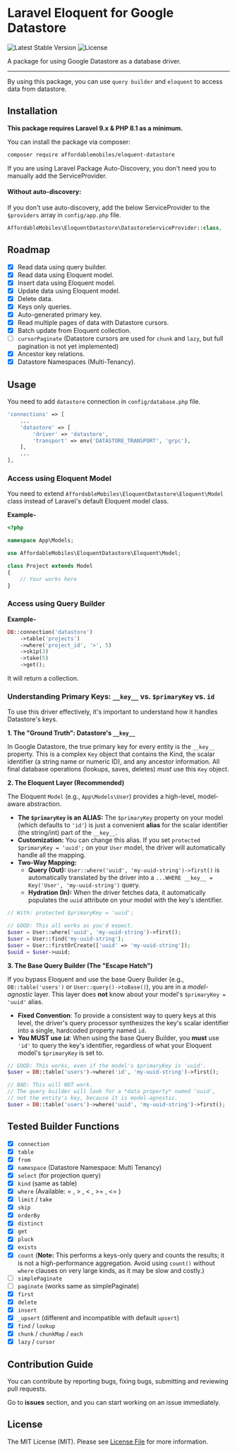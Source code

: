 # Laravel Eloquent for Google Datastore

![Latest Stable Version](https://poser.pugx.org/affordablemobiles/eloquent-datastore/v)
![License](https://poser.pugx.org/affordablemobiles/eloquent-datastore/license)

A package for using Google Datastore as a database driver.

---
By using this package, you can use `query builder` and `eloquent` to access data from datastore.

## Installation

**This package requires Laravel 9.x & PHP 8.1 as a minimum.**

You can install the package via composer:

```bash
composer require affordablemobiles/eloquent-datastore
```

If you are using Laravel Package Auto-Discovery, you don't need you to manually add the ServiceProvider.

#### Without auto-discovery:

If you don't use auto-discovery, add the below ServiceProvider to the `$providers` array in `config/app.php` file.

```php
AffordableMobiles\EloquentDatastore\DatastoreServiceProvider::class,
```

## Roadmap
- [x] Read data using query builder.
- [x] Read data using Eloquent model.
- [x] Insert data using Eloquent model.
- [x] Update data using Eloquent model.
- [x] Delete data.
- [x] Keys only queries.
- [x] Auto-generated primary key.
- [x] Read multiple pages of data with Datastore cursors.
- [x] Batch update from Eloquent collection.
- [ ] `cursorPaginate` (Datastore cursors are used for `chunk` and `lazy`, but full pagination is not yet implemented)
- [x] Ancestor key relations.
- [x] Datastore Namespaces (Multi-Tenancy).

## Usage

You need to add `datastore` connection in `config/database.php` file.

```php
'connections' => [
    ...
    'datastore' => [
        'driver' => 'datastore',
        'transport' => env('DATASTORE_TRANSPORT', 'grpc'),
    ],
    ...
],
```

### Access using Eloquent Model

You need to extend `AffordableMobiles\EloquentDatastore\Eloquent\Model` class instead of Laravel's default Eloquent model class.

**Example-**
```php
<?php

namespace App\Models;

use AffordableMobiles\EloquentDatastore\Eloquent\Model;

class Project extends Model
{
    // Your works here
}

```

### Access using Query Builder

**Example-**
```php
DB::connection('datastore')
    ->table('projects')
    ->where('project_id', '>', 5)
    ->skip(3)
    ->take(5)
    ->get();
```
It will return a collection.

### Understanding Primary Keys: `__key__` vs. `$primaryKey` vs. `id`

To use this driver effectively, it's important to understand how it handles Datastore's keys.

**1. The "Ground Truth": Datastore's `__key__`**

In Google Datastore, the true primary key for every entity is the `__key__` property. This is a complex `Key` object that contains the Kind, the scalar identifier (a string name or numeric ID), and any ancestor information. All final database operations (lookups, saves, deletes) *must* use this `Key` object.

**2. The Eloquent Layer (Recommended)**

The Eloquent `Model` (e.g., `App\Models\User`) provides a high-level, model-aware abstraction.

* **The `$primaryKey` is an ALIAS:** The `$primaryKey` property on your model (which defaults to `'id'`) is just a convenient **alias** for the scalar identifier (the string/int) part of the `__key__`.
* **Customization:** You can change this alias. If you set `protected $primaryKey = 'uuid';` on your `User` model, the driver will automatically handle all the mapping.
* **Two-Way Mapping:**
    * **Query (Out):** `User::where('uuid', 'my-uuid-string')->first()` is automatically translated by the driver into a `...WHERE __key__ = Key('User', 'my-uuid-string')` query.
    * **Hydration (In):** When the driver fetches data, it automatically populates the `uuid` attribute on your model with the key's identifier.

```php
// With: protected $primaryKey = 'uuid';

// GOOD: This all works as you'd expect.
$user = User::where('uuid', 'my-uuid-string')->first();
$user = User::find('my-uuid-string');
$user = User::firstOrCreate(['uuid' => 'my-uuid-string']);
$uuid = $user->uuid;
```

**3. The Base Query Builder (The "Escape Hatch")**

If you bypass Eloquent and use the base Query Builder (e.g., `DB::table('users')` or `User::query()->toBase()`), you are in a *model-agnostic* layer. This layer does **not** know about your model's `$primaryKey = 'uuid'` alias.

* **Fixed Convention**: To provide a consistent way to query keys at this level, the driver's query processor synthesizes the key's scalar identifier into a single, hardcoded property named `id`.
* **You MUST use `id`**: When using the base Query Builder, you **must** use `'id'` to query the key's identifier, regardless of what your Eloquent model's `$primaryKey` is set to.

```php
// GOOD: This works, even if the model's $primaryKey is 'uuid'.
$user = DB::table('users')->where('id', 'my-uuid-string')->first();

// BAD: This will NOT work.
// The query builder will look for a *data property* named 'uuid',
// not the entity's key, because it is model-agnostic.
$user = DB::table('users')->where('uuid', 'my-uuid-string')->first();
```

## Tested Builder Functions
- [x] `connection`
- [x] `table`
- [x] `from`
- [x] `namespace` (Datastore Namespace: Multi Tenancy)
- [x] `select` (for projection query)
- [x] `kind` (same as table)
- [x] `where` (Available:  = , > , < , >= , <= )
- [x] `limit` / `take`
- [x] `skip`
- [x] `orderBy`
- [x] `distinct`
- [x] `get`
- [x] `pluck`
- [x] `exists`
- [x] `count` (**Note:** This performs a keys-only query and counts the results; it is not a high-performance aggregation. Avoid using `count()` without `where` clauses on very large kinds, as it may be slow and costly.)
- [ ] `simplePaginate`
- [ ] `paginate` (works same as simplePaginate)
- [x] `first`
- [x] `delete`
- [x] `insert`
- [x] `_upsert` (different and incompatible with default `upsert`)
- [x] `find` / `lookup`
- [x] `chunk` / `chunkMap` / `each`
- [x] `lazy` / `cursor`

## Contribution Guide

You can contribute by reporting bugs, fixing bugs, submitting and reviewing pull requests.

Go to **issues** section, and you can start working on an issue immediately.

## License

The MIT License (MIT). Please see [License File](LICENSE) for more information.